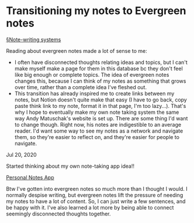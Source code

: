 # Transitioning my notes to Evergreen notes

[§Note-writing systems](https://notes.andymatuschak.org/zhmLXArqiCMDr9Q13ViqN3hh3SmrKzjQxWAr)

Reading about evergreen notes made a lot of sense to me:

- I often have disconnected thoughts relating ideas and topics, but I can't make myself make a page for them in this database bc they don't feel like big enough or complete topics. The idea of evergreen notes changes this, because I can think of my notes as something that grows over time, rather than a complete idea I've fleshed out.
- This transition has already inspired me to create links between my notes, but Notion doesn't quite make that easy (I have to go back, copy paste think link to my note, format it in that page, I'm too lazy...). That's why I hope to eventually make my own note taking system the same way Andy Matuschak's website is set up. There are some thing I'd want to change though. Right now, his notes are indigestible to an average reader. I'd want some way to see my notes as a network and navigate them, so they're easier to reflect on, and they're easier for people to navigate.

Jul 20, 2020 

Started thinking about my own note-taking app idea!! 

[Personal Notes App](https://www.notion.so/Personal-Notes-App-9534808c073b40c6a56461d1bdf54ddf)

Btw I've gotten into evergreen notes so much more than I thought I would. I normally despise writing, but evergreen notes lift the pressure of needing my notes to have a lot of content. So, I can just write a few sentences, and be happy with it. I've also learned a lot more by being able to connect seemingly disconnected thoughts together.
